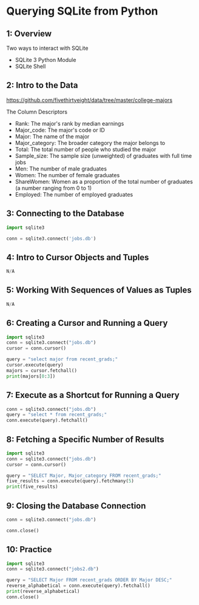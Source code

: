 # Querying SQLite from Python

## 1: Overview
Two ways to interact with SQLite
- SQLite 3 Python Module
- SQLite Shell

## 2: Intro to the Data

https://github.com/fivethirtyeight/data/tree/master/college-majors

The Column Descriptors
- Rank: The major's rank by median earnings
- Major_code: The major's code or ID
- Major: The name of the major
- Major_category: The broader category the major belongs to
- Total: The total number of people who studied the major
- Sample_size: The sample size (unweighted) of graduates with full time jobs
- Men: The number of male graduates
- Women: The number of female graduates
- ShareWomen: Women as a proportion of the total number of graduates (a number ranging from 0 to 1)
- Employed: The number of employed graduates


## 3: Connecting to the Database
```python
import sqlite3

conn = sqlite3.connect('jobs.db')
```

## 4: Intro to Cursor Objects and Tuples
```python
N/A
```

## 5: Working With Sequences of Values as Tuples
```python
N/A
```

## 6: Creating a Cursor and Running a Query
```python
import sqlite3
conn = sqlite3.connect("jobs.db")
cursor = conn.cursor()

query = "select major from recent_grads;"
cursor.execute(query)
majors = cursor.fetchall()
print(majors[0:3])
```

## 7: Execute as a Shortcut for Running a Query
```python
conn = sqlite3.connect("jobs.db")
query = "select * from recent_grads;"
conn.execute(query).fetchall()
```

## 8: Fetching a Specific Number of Results
```python
import sqlite3
conn = sqlite3.connect("jobs.db")
cursor = conn.cursor()

query = "SELECT Major, Major_category FROM recent_grads;"
five_results = conn.execute(query).fetchmany(5)
print(five_results)
```

## 9: Closing the Database Connection
```python
conn = sqlite3.connect("jobs.db")

conn.close()
```

## 10: Practice
```python
import sqlite3
conn = sqlite3.connect("jobs2.db")

query = "SELECT Major FROM recent_grads ORDER BY Major DESC;"
reverse_alphabetical = conn.execute(query).fetchall()
print(reverse_alphabetical)
conn.close()
```